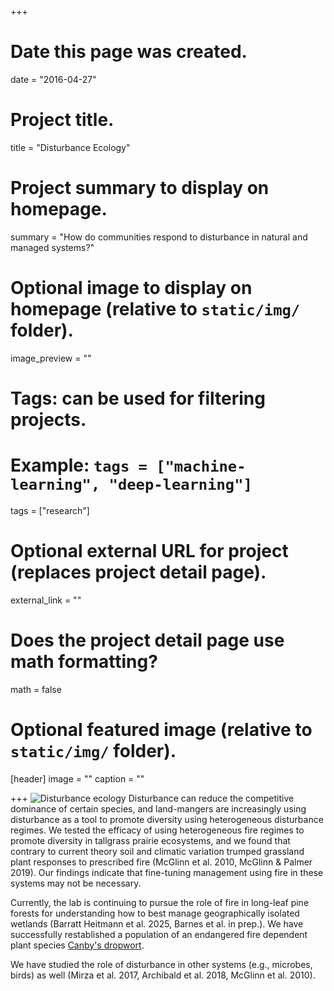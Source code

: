 +++
# Date this page was created.
date = "2016-04-27"

# Project title.
title = "Disturbance Ecology"

# Project summary to display on homepage.
summary = "How do communities respond to disturbance in natural and managed systems?"

# Optional image to display on homepage (relative to `static/img/` folder).
image_preview = ""

# Tags: can be used for filtering projects.
# Example: `tags = ["machine-learning", "deep-learning"]`
tags = ["research"]

# Optional external URL for project (replaces project detail page).
external_link = ""

# Does the project detail page use math formatting?
math = false

# Optional featured image (relative to `static/img/` folder).
[header]
image = ""
caption = ""

+++
![Disturbance ecology](/img/mcglinnlab-prescribed-fire.jpg)
Disturbance can reduce the competitive dominance of certain species, and
land-mangers are increasingly using disturbance as a tool to promote diversity
using heterogeneous disturbance regimes. We tested the efficacy of using
heterogeneous fire regimes to promote diversity in tallgrass prairie ecosystems,
and we found that contrary to current theory soil and climatic variation trumped
grassland plant responses to prescribed fire (McGlinn et al. 2010, McGlinn &
Palmer 2019). Our findings indicate that fine-tuning management using fire in
these systems may not be necessary. 

Currently, the lab is continuing to pursue the role of fire in long-leaf pine
forests for understanding how to best manage geographically isolated wetlands
(Barratt Heitmann et al. 2025, Barnes et al. in prep.). We have successfully
restablished a population of an endangered fire dependent plant species [Canby's
dropwort](https://www.youtube.com/watch?v=yGL-Nd8wcMg).

We have studied the role of disturbance in other systems (e.g., microbes, birds)
as well (Mirza et al. 2017, Archibald et al. 2018, McGlinn et al. 2010).



